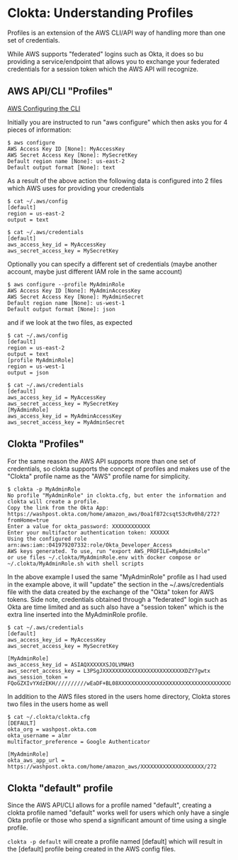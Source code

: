 # Clokta: Understanding Profiles

Profiles is an extension of the AWS CLI/API way of handling more than one set of credentials.

While AWS supports "federated" logins such as Okta, it does so bu providing a service/endpoint that allows you to exchange your federated credentials for a session token which the AWS API will recognize. 

## AWS API/CLI "Profiles"

[AWS Configuring the CLI](https://docs.aws.amazon.com/cli/latest/userguide/cli-chap-configure.html)

Initially you are instructed to run "aws configure" which then asks you for 4 pieces of information:
```
$ aws configure
AWS Access Key ID [None]: MyAccessKey
AWS Secret Access Key [None]: MySecretKey
Default region name [None]: us-east-2
Default output format [None]: text
```

As a result of the above action the following data is configured into 2 files which AWS uses for providing your credentials

```
$ cat ~/.aws/config 
[default]
region = us-east-2
output = text

$ cat ~/.aws/credentials
[default]
aws_access_key_id = MyAccessKey
aws_secret_access_key = MySecretKey
```

Optionally you can specify a different set of credentials (maybe another account, maybe just different IAM role in the same account)

```
$ aws configure --profile MyAdminRole
AWS Access Key ID [None]: MyAdminAccessKey
AWS Secret Access Key [None]: MyAdminSecret
Default region name [None]: us-west-1
Default output format [None]: json
```

and if we look at the two files, as expected

```
$ cat ~/.aws/config 
[default]
region = us-east-2
output = text
[profile MyAdminRole]
region = us-west-1
output = json

$ cat ~/.aws/credentials 
[default]
aws_access_key_id = MyAccessKey
aws_secret_access_key = MySecretKey
[MyAdminRole]
aws_access_key_id = MyAdminAccessKey
aws_secret_access_key = MyAdminSecret
```

## Clokta "Profiles"

For the same reason the AWS API supports more than one set of credentials, so clokta supports the concept of profiles and makes use of the "Clokta" profile name as the "AWS" profile name for simplicity.

```
$ clokta -p MyAdminRole
No profile "MyAdminRole" in clokta.cfg, but enter the information and clokta will create a profile.
Copy the link from the Okta App: https://washpost.okta.com/home/amazon_aws/0oa1f872csqtS3cRv0h8/272?fromHome=true
Enter a value for okta_password: XXXXXXXXXXXX
Enter your multifactor authentication token: XXXXXX
Using the configured role arn:aws:iam::041979207332:role/Okta_Developer_Access
AWS keys generated. To use, run "export AWS_PROFILE=MyAdminRole"
or use files ~/.clokta/MyAdminRole.env with docker compose or ~/.clokta/MyAdminRole.sh with shell scripts
```

In the above example I used the same "MyAdminRole" profile as I had used in the example above, it will "update" the section in the ~/.aws/credentials file with the data created by the exchange of the "Okta" token for AWS tokens. Side note, credentials obtained through a "federated" login such as Okta are time limited and as such also have a "session token" which is the extra line inserted into the MyAdminRole profile. 

```
$ cat ~/.aws/credentials 
[default]
aws_access_key_id = MyAccessKey
aws_secret_access_key = MySecretKey

[MyAdminRole]
aws_access_key_id = ASIAQXXXXXXSJOLVMAH3
aws_secret_access_key = L3PSgJXXXXXXXXXXXXXXXXXXXXXXXXXXDZY7gwtx
aws_session_token = FQoGZXIvYXdzEKH//////////wEaDF+BL08XXXXXXXXXXXXXXXXXXXXXXXXXXXXXXXXXXXXXXXXXfVZwMjuhH3K/hNUgX7ncoWV33kS4Q1VXY/akzx29ryvbbLLW0omZl41uPSeKaM3KcBpOlWGdDFMJVxqfP6rViH2+6YdhdFkspPgE26JIScF+MBNLfAhW7jTUEqxvre3VmybNn5Rdm2PxiVoblXXXXXXXXXXXXXXXXXXXXXHZ0a4pjc4AQByHIbO8wJ/5RIoe8Ifw2oy+HsbZMyrPGGg6eHgFXXXXXXXXXXXXXXXXXXXXCNwseY19/GgUOyWA+JGEuMZZPWuG23xxGWjhJNOUN3FsZtIv5D4yWNMCOWsB6kwIerQ4K7tk3+wPQ1ZFvFmn3Mb6Tr5FNCiynfPoBQ==
```

In addition to the AWS files stored in the users home directory, Clokta stores two files in the users home as well

```
$ cat ~/.clokta/clokta.cfg
[DEFAULT]
okta_org = washpost.okta.com
okta_username = almr
multifactor_preference = Google Authenticator

[MyAdminRole]
okta_aws_app_url = https://washpost.okta.com/home/amazon_aws/XXXXXXXXXXXXXXXXXXXX/272
```

## Clokta "default" profile

Since the AWS API/CLI allows for a profile named "default", creating a clokta profile named "default" works well for users which only have a single Okta profile or those who spend a significant amount of time using a single profile.

`clokta -p default` will create a profile named [default] which will result in the [default] profile being created in the AWS config files.
